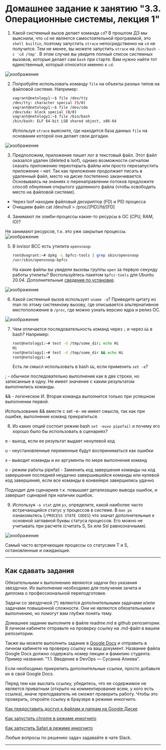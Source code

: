 # Домашнее задание к занятию "3.3. Операционные системы, лекция 1"

1. Какой системный вызов делает команда `cd`? В прошлом ДЗ мы выяснили, что `cd` не является самостоятельной  программой, это `shell builtin`, поэтому запустить `strace` непосредственно на `cd` не получится. Тем не менее, вы можете запустить `strace` на `/bin/bash -c 'cd /tmp'`. В этом случае вы увидите полный список системных вызовов, которые делает сам `bash` при старте. Вам нужно найти тот единственный, который относится именно к `cd`.


![изображение](https://user-images.githubusercontent.com/89098193/136851534-a1fba0e4-2685-4d9d-a826-2a1bfde8bb70.png)


2. Попробуйте использовать команду `file` на объекты разных типов на файловой системе. Например:
    ```bash
    vagrant@netology1:~$ file /dev/tty
    /dev/tty: character special (5/0)
    vagrant@netology1:~$ file /dev/sda
    /dev/sda: block special (8/0)
    vagrant@netology1:~$ file /bin/bash
    /bin/bash: ELF 64-bit LSB shared object, x86-64
    ```
    Используя `strace` выясните, где находится база данных `file` на основании которой она делает свои догадки.
    
    
![изображение](https://user-images.githubusercontent.com/89098193/136851573-df4be3ef-9e16-44a3-ab8b-2ffee2284984.png)

    
3. Предположим, приложение пишет лог в текстовый файл. Этот файл оказался удален (deleted в lsof), однако возможности сигналом сказать приложению переоткрыть файлы или просто перезапустить приложение – нет. Так как приложение продолжает писать в удаленный файл, место на диске постепенно заканчивается. Основываясь на знаниях о перенаправлении потоков предложите способ обнуления открытого удаленного файла (чтобы освободить место на файловой системе).

- Через lsof находим файловый дескриптор (FD) и PID процесса
- Очищаем файл  cat /dev/null > /proc/[PID]/fd/[FD]

4. Занимают ли зомби-процессы какие-то ресурсы в ОС (CPU, RAM, IO)?

Не занимают ресурсов, т.к. это уже закрытые процессы.
![изображение](https://user-images.githubusercontent.com/89098193/136851852-edee1df8-48db-4e4b-93d9-56d82634fe66.png)



5. В iovisor BCC есть утилита `opensnoop`:
    ```bash
    root@vagrant:~# dpkg -L bpfcc-tools | grep sbin/opensnoop
    /usr/sbin/opensnoop-bpfcc
    ```
    На какие файлы вы увидели вызовы группы `open` за первую секунду работы утилиты? Воспользуйтесь пакетом `bpfcc-tools` для Ubuntu 20.04. Дополнительные [сведения по установке](https://github.com/iovisor/bcc/blob/master/INSTALL.md).
    
![изображение](https://user-images.githubusercontent.com/89098193/136852059-193c1a57-c847-43f6-9554-720897022eb1.png)

    
6. Какой системный вызов использует `uname -a`? Приведите цитату из man по этому системному вызову, где описывается альтернативное местоположение в `/proc`, где можно узнать версию ядра и релиз ОС.

![изображение](https://user-images.githubusercontent.com/89098193/136852096-b78c7ef3-cdb7-4135-b734-cf166f3e9f53.png)


7. Чем отличается последовательность команд через `;` и через `&&` в bash? Например:
    ```bash
    root@netology1:~# test -d /tmp/some_dir; echo Hi
    Hi
    root@netology1:~# test -d /tmp/some_dir && echo Hi
    root@netology1:~#
    ```
    Есть ли смысл использовать в bash `&&`, если применить `set -e`?
    
; - обычное последовательно выполнение как в две строки, но записанные в одну. Не имеет значение с каким результатом выполнились команды.

&& - логическое И. Вторая команда выполнится только при успешном выполнении первой. 

Использование &&  вместе с set -e- не имеет смысла, так как при ошибке, выполнение команд прекратиться. 

8. Из каких опций состоит режим bash `set -euxo pipefail` и почему его хорошо было бы использовать в сценариях?

e - выход, если ее результат выдает ненулевой код 

u - неустановленные переменные будут восприниматься как ошибки

x - выводит команды и их аргументы по мере выполнения команд 

o - режим работы pipefail - Заменить код завершения команды на код завершения последней неудачно завершившейся команды или нулевой код завершения, если все команды в конвейере завершились удачно

Подходит для сценариев т.к. повышает детализацию вывода ошибок, и завершит сценарий при наличии ошибок.

9. Используя `-o stat` для `ps`, определите, какой наиболее часто встречающийся статус у процессов в системе. В `man ps` ознакомьтесь (`/PROCESS STATE CODES`) что значат дополнительные к основной заглавной буквы статуса процессов. Его можно не учитывать при расчете (считать S, Ss или Ssl равнозначными).

 ![изображение](https://user-images.githubusercontent.com/89098193/136852406-c0e9d08d-6461-43d7-b662-0231532df6e9.png)

Самый часто встречающие процессы со статусами Т и S, остановленные и ожидающие.

 ---
## Как сдавать задания

Обязательными к выполнению являются задачи без указания звездочки. Их выполнение необходимо для получения зачета и диплома о профессиональной переподготовке.

Задачи со звездочкой (*) являются дополнительными задачами и/или задачами повышенной сложности. Они не являются обязательными к выполнению, но помогут вам глубже понять тему.

Домашнее задание выполните в файле readme.md в github репозитории. В личном кабинете отправьте на проверку ссылку на .md-файл в вашем репозитории.

Также вы можете выполнить задание в [Google Docs](https://docs.google.com/document/u/0/?tgif=d) и отправить в личном кабинете на проверку ссылку на ваш документ.
Название файла Google Docs должно содержать номер лекции и фамилию студента. Пример названия: "1.1. Введение в DevOps — Сусанна Алиева".

Если необходимо прикрепить дополнительные ссылки, просто добавьте их в свой Google Docs.

Перед тем как выслать ссылку, убедитесь, что ее содержимое не является приватным (открыто на комментирование всем, у кого есть ссылка), иначе преподаватель не сможет проверить работу. Чтобы это проверить, откройте ссылку в браузере в режиме инкогнито.

[Как предоставить доступ к файлам и папкам на Google Диске](https://support.google.com/docs/answer/2494822?hl=ru&co=GENIE.Platform%3DDesktop)

[Как запустить chrome в режиме инкогнито ](https://support.google.com/chrome/answer/95464?co=GENIE.Platform%3DDesktop&hl=ru)

[Как запустить  Safari в режиме инкогнито ](https://support.apple.com/ru-ru/guide/safari/ibrw1069/mac)

Любые вопросы по решению задач задавайте в чате Slack.

---
